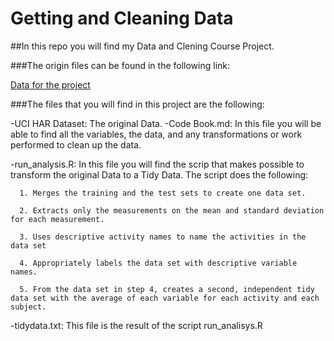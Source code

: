 # Getting and Cleaning Data

##In this repo you will find my Data and Clening Course Project.

###The origin files can be found in the following link: 

[Data for the project](https://d396qusza40orc.cloudfront.net/getdata%2Fprojectfiles%2FUCI%20HAR%20Dataset.zip)

###The files that you will find in this project are the following:

-UCI HAR Dataset: The original Data.
-Code Book.md: In this file you will be able to find all the variables, the data, and any transformations or work performed to clean up the data.

-run_analysis.R: In this file you will find the scrip that makes possible to transform the original Data to a Tidy Data. The script does the following:

      1. Merges the training and the test sets to create one data set.
      
      2. Extracts only the measurements on the mean and standard deviation for each measurement. 
      
      3. Uses descriptive activity names to name the activities in the data set
      
      4. Appropriately labels the data set with descriptive variable names. 
      
      5. From the data set in step 4, creates a second, independent tidy data set with the average of each variable for each activity and each subject.

-tidydata.txt: This file is the result of the script run_analisys.R



                  

